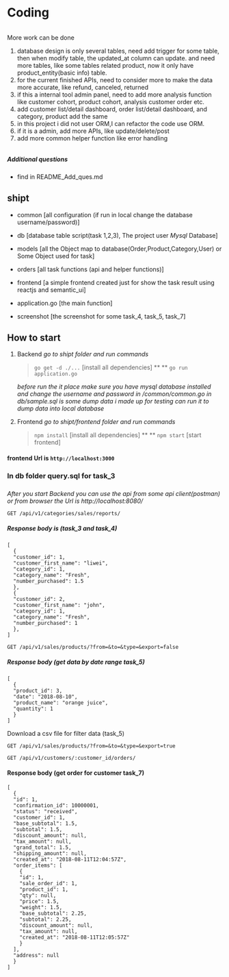 # Coding
######
More work can be done
1. database design is only several tables, need add trigger for some table,
then when modify table, the updated_at column can update. and need more tables,
like some tables related product, now it only have product_entity(basic info) table.
2. for the current finished APIs, need to consider more to make the data more accurate,
like refund, canceled, returned
3. if this a internal tool admin panel, need to add more analysis function like
customer cohort, product cohort, analysis customer order  etc.
4. add customer list/detail dashboard, order list/detail dashboard, and category,
product add the same
5. in this project i did not user ORM,I can refactor the code use ORM.
6. if it is a admin, add more APIs, like update/delete/post
7. add more common helper function like error handling
######
##### Additional questions
 - find in README_Add_ques.md

## shipt
 - common [all configuration (if run in local change the database username/password)]
 - db [database table script(task 1,2,3), The project user *Mysql* Database]
 - models [all the Object map to database(Order,Product,Category,User) or Some Object used for task]
 - orders [all task functions (api and helper functions)]
 - frontend [a simple frontend created just for show the task result using reactjs and semantic_ui]
 - application.go [the main function]

 - screenshot [the screenshot for some task_4, task_5, task_7]

## How to start
  1. Backend
     *go to shipt folder and run commands*
      > `go get -d ./...`  [install all dependencies] ** **
      > `go run application.go`

      *before run the it place make sure you have mysql database installed and
      change the username and password in /common/common.go
      in db/sample.sql is some dump data i made up for testing can run it to dump data into local database*

  2. Frontend
     *go to shipt/frontend folder and run commands*
        > `npm install` [install all dependencies] ** **
        > `npm start` [start frontend]

#### frontend Url is `http://localhost:3000`

### In db folder query.sql for task_3
###
*After you start Backend you can use the api from some api client(postman) or from browser
the Url is http://localhost:8080/*

```GET /api/v1/categories/sales/reports/```
##### Response body is (task_3 and task_4)
```
[
  {
  "customer_id": 1,
  "customer_first_name": "liwei",
  "category_id": 1,
  "category_name": "Fresh",
  "number_purchased": 1.5
  },
  {
  "customer_id": 2,
  "customer_first_name": "john",
  "category_id": 1,
  "category_name": "Fresh",
  "number_purchased": 1
  },
]
```

```
GET /api/v1/sales/products/?from=&to=&type=&export=false
```
##### Response body (get data by date range task_5)

```
[
  {
  "product_id": 3,
  "date": "2018-08-10",
  "product_name": "orange juice",
  "quantity": 1
  }
]
```

Download a csv file for filter data (task_5)
```
GET /api/v1/sales/products/?from=&to=&type=&export=true
```

```
GET /api/v1/customers/:customer_id/orders/
```
#### Response body (get order for customer task_7)
```
[
  {
  "id": 1,
  "confirmation_id": 10000001,
  "status": "received",
  "customer_id": 1,
  "base_subtotal": 1.5,
  "subtotal": 1.5,
  "discount_amount": null,
  "tax_amount": null,
  "grand_total": 1.5,
  "shipping_amount": null,
  "created_at": "2018-08-11T12:04:57Z",
  "order_items": [
    {
    "id": 1,
    "sale_order_id": 1,
    "product_id": 1,
    "qty": null,
    "price": 1.5,
    "weight": 1.5,
    "base_subtotal": 2.25,
    "subtotal": 2.25,
    "discount_amount": null,
    "tax_amount": null,
    "created_at": "2018-08-11T12:05:57Z"
    }
  ],
  "address": null
  }
]
```

